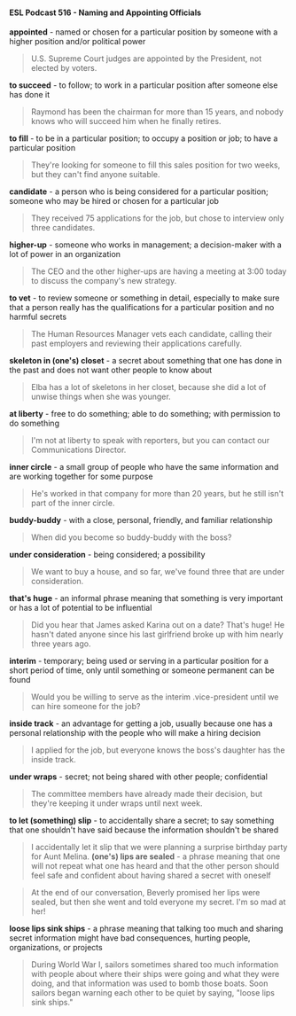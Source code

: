 #### ESL Podcast 516 - Naming and Appointing Officials

**appointed** - named or chosen for a particular position by someone with a higher
position and/or political power

> U.S. Supreme Court judges are appointed by the President, not elected by
voters.

**to succeed** - to follow; to work in a particular position after someone else has
done it

> Raymond has been the chairman for more than 15 years, and nobody knows
who will succeed him when he finally retires.

**to fill** - to be in a particular position; to occupy a position or job; to have a
particular position

> They're looking for someone to fill this sales position for two weeks, but they
can't find anyone suitable.

**candidate** - a person who is being considered for a particular position; someone
who may be hired or chosen for a particular job

> They received 75 applications for the job, but chose to interview only three
candidates.

**higher-up** - someone who works in management; a decision-maker with a lot of
power in an organization

> The CEO and the other higher-ups are having a meeting at 3:00 today to
discuss the company's new strategy.

**to vet** - to review someone or something in detail, especially to make sure that a
person really has the qualifications for a particular position and no harmful
secrets

> The Human Resources Manager vets each candidate, calling their past
employers and reviewing their applications carefully.

**skeleton in (one's) closet** - a secret about something that one has done in the
past and does not want other people to know about

> Elba has a lot of skeletons in her closet, because she did a lot of unwise things
when she was younger.

**at liberty** - free to do something; able to do something; with permission to do
something

> I'm not at liberty to speak with reporters, but you can contact our
Communications Director.

**inner circle** - a small group of people who have the same information and are
working together for some purpose

> He's worked in that company for more than 20 years, but he still isn't part of the
inner circle.

**buddy-buddy** - with a close, personal, friendly, and familiar relationship

> When did you become so buddy-buddy with the boss?

**under consideration** - being considered; a possibility

> We want to buy a house, and so far, we've found three that are under
consideration.

**that's huge** - an informal phrase meaning that something is very important or
has a lot of potential to be influential

> Did you hear that James asked Karina out on a date? That's huge! He hasn't
dated anyone since his last girlfriend broke up with him nearly three years ago.

**interim** - temporary; being used or serving in a particular position for a short
period of time, only until something or someone permanent can be found

> Would you be willing to serve as the interim .vice-president until we can hire
someone for the job?

**inside track** - an advantage for getting a job, usually because one has a
personal relationship with the people who will make a hiring decision

> I applied for the job, but everyone knows the boss's daughter has the inside
track.

**under wraps** - secret; not being shared with other people; confidential

> The committee members have already made their decision, but they're keeping
it under wraps until next week.

**to let (something) slip** - to accidentally share a secret; to say something that
one shouldn't have said because the information shouldn't be shared

> I accidentally let it slip that we were planning a surprise birthday party for Aunt
Melina.
**(one's) lips are sealed** - a phrase meaning that one will not repeat what one
has heard and that the other person should feel safe and confident about having
shared a secret with oneself

> At the end of our conversation, Beverly promised her lips were sealed, but then
she went and told everyone my secret. I'm so mad at her!

**loose lips sink ships** - a phrase meaning that talking too much and sharing
secret information might have bad consequences, hurting people, organizations,
or projects

> During World War I, sailors sometimes shared too much information with
people about where their ships were going and what they were doing, and that
information was used to bomb those boats. Soon sailors began warning each
other to be quiet by saying, "loose lips sink ships."


